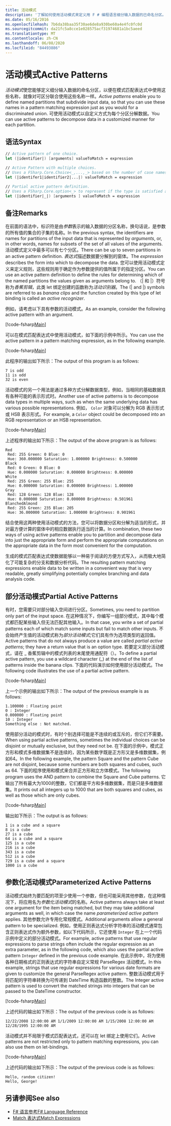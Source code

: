 ```yaml
---
title: 活动模式
description: '了解如何使用活动模式来定义用 F # 编程语言细分输入数据的已命名分区。'
ms.date: 05/16/2016
ms.openlocfilehash: 7b6da38baa35f30ae6de8a930be60a4e4fc0fc0d
ms.sourcegitcommit: da21fc5a8cce1e028575acf31974681a1bc5aeed
ms.translationtype: MT
ms.contentlocale: zh-CN
ms.lasthandoff: 06/08/2020
ms.locfileid: "84493886"
---
```

# <a name="active-patterns"></a><span data-ttu-id="32817-103">活动模式</span><span class="sxs-lookup"><span data-stu-id="32817-103">Active Patterns</span></span>

<span data-ttu-id="32817-104">*活动模式*使您能够定义细分输入数据的命名分区，以便在模式匹配表达式中使用这些名称，就像对可区分联合使用这些名称一样。</span><span class="sxs-lookup"><span data-stu-id="32817-104">*Active patterns* enable you to define named partitions that subdivide input data, so that you can use these names in a pattern matching expression just as you would for a discriminated union.</span></span> <span data-ttu-id="32817-105">可使用活动模式以自定义方式为每个分区分解数据。</span><span class="sxs-lookup"><span data-stu-id="32817-105">You can use active patterns to decompose data in a customized manner for each partition.</span></span>

## <a name="syntax"></a><span data-ttu-id="32817-106">语法</span><span class="sxs-lookup"><span data-stu-id="32817-106">Syntax</span></span>

```fsharp
// Active pattern of one choice.
let (|identifier|) [arguments] valueToMatch = expression

// Active Pattern with multiple choices.
// Uses a FSharp.Core.Choice<_,...,_> based on the number of case names. In F#, the limitation n <= 7 applies.
let (|identifer1|identifier2|...|) valueToMatch = expression

// Partial active pattern definition.
// Uses a FSharp.Core.option<_> to represent if the type is satisfied at the call site.
let (|identifier|_|) [arguments ] valueToMatch = expression
```

## <a name="remarks"></a><span data-ttu-id="32817-107">备注</span><span class="sxs-lookup"><span data-stu-id="32817-107">Remarks</span></span>

<span data-ttu-id="32817-108">在前面的语法中，标识符是由*参数*表示的输入数据的分区名称，换句话说，是参数的所有值的集合的子集的名称。</span><span class="sxs-lookup"><span data-stu-id="32817-108">In the previous syntax, the identifiers are names for partitions of the input data that is represented by *arguments*, or, in other words, names for subsets of the set of all values of the arguments.</span></span> <span data-ttu-id="32817-109">活动模式定义中最多可以有七个分区。</span><span class="sxs-lookup"><span data-stu-id="32817-109">There can be up to seven partitions in an active pattern definition.</span></span> <span data-ttu-id="32817-110">*表达式*描述数据要分解到的窗体。</span><span class="sxs-lookup"><span data-stu-id="32817-110">The *expression* describes the form into which to decompose the data.</span></span> <span data-ttu-id="32817-111">您可以使用活动模式定义来定义规则，这些规则用于确定作为参数提供的值所属于的指定分区。</span><span class="sxs-lookup"><span data-stu-id="32817-111">You can use an active pattern definition to define the rules for determining which of the named partitions the values given as arguments belong to.</span></span> <span data-ttu-id="32817-112">（| 和 |）符号称为*香蕉剪辑*，此类 let 绑定创建的函数称为*活动识别器*。</span><span class="sxs-lookup"><span data-stu-id="32817-112">The (| and |) symbols are referred to as *banana clips* and the function created by this type of let binding is called an *active recognizer*.</span></span>

<span data-ttu-id="32817-113">例如，请考虑以下具有参数的活动模式。</span><span class="sxs-lookup"><span data-stu-id="32817-113">As an example, consider the following active pattern with an argument.</span></span>

[!code-fsharp[Main](~/samples/snippets/fsharp/lang-ref-2/snippet5001.fs)]

<span data-ttu-id="32817-114">可以在模式匹配表达式中使用活动模式，如下面的示例中所示。</span><span class="sxs-lookup"><span data-stu-id="32817-114">You can use the active pattern in a pattern matching expression, as in the following example.</span></span>

[!code-fsharp[Main](~/samples/snippets/fsharp/lang-ref-2/snippet5002.fs)]

<span data-ttu-id="32817-115">此程序的输出如下所示：</span><span class="sxs-lookup"><span data-stu-id="32817-115">The output of this program is as follows:</span></span>

```console
7 is odd
11 is odd
32 is even
```

<span data-ttu-id="32817-116">活动模式的另一个用法是通过多种方式分解数据类型，例如，当相同的基础数据具有各种可能的表示形式时。</span><span class="sxs-lookup"><span data-stu-id="32817-116">Another use of active patterns is to decompose data types in multiple ways, such as when the same underlying data has various possible representations.</span></span> <span data-ttu-id="32817-117">例如， `Color` 对象可以分解为 RGB 表示形式或 HSB 表示形式。</span><span class="sxs-lookup"><span data-stu-id="32817-117">For example, a `Color` object could be decomposed into an RGB representation or an HSB representation.</span></span>

[!code-fsharp[Main](~/samples/snippets/fsharp/lang-ref-2/snippet5003.fs)]

<span data-ttu-id="32817-118">上述程序的输出如下所示：</span><span class="sxs-lookup"><span data-stu-id="32817-118">The output of the above program is as follows:</span></span>

```console
Red
 Red: 255 Green: 0 Blue: 0
 Hue: 360.000000 Saturation: 1.000000 Brightness: 0.500000
Black
 Red: 0 Green: 0 Blue: 0
 Hue: 0.000000 Saturation: 0.000000 Brightness: 0.000000
White
 Red: 255 Green: 255 Blue: 255
 Hue: 0.000000 Saturation: 0.000000 Brightness: 1.000000
Gray
 Red: 128 Green: 128 Blue: 128
 Hue: 0.000000 Saturation: 0.000000 Brightness: 0.501961
BlanchedAlmond
 Red: 255 Green: 235 Blue: 205
 Hue: 36.000000 Saturation: 1.000000 Brightness: 0.901961
```

<span data-ttu-id="32817-119">结合使用这两种使用活动模式的方法，您可以将数据分区和分解为适当的形式，并对最方便计算的窗体中的相应数据执行适当的计算。</span><span class="sxs-lookup"><span data-stu-id="32817-119">In combination, these two ways of using active patterns enable you to partition and decompose data into just the appropriate form and perform the appropriate computations on the appropriate data in the form most convenient for the computation.</span></span>

<span data-ttu-id="32817-120">生成的模式匹配表达式使数据能够以一种易于阅读的方便方式写入，从而极大地简化了可能复杂的分支和数据分析代码。</span><span class="sxs-lookup"><span data-stu-id="32817-120">The resulting pattern matching expressions enable data to be written in a convenient way that is very readable, greatly simplifying potentially complex branching and data analysis code.</span></span>

## <a name="partial-active-patterns"></a><span data-ttu-id="32817-121">部分活动模式</span><span class="sxs-lookup"><span data-stu-id="32817-121">Partial Active Patterns</span></span>

<span data-ttu-id="32817-122">有时，您需要只对部分输入空间进行分区。</span><span class="sxs-lookup"><span data-stu-id="32817-122">Sometimes, you need to partition only part of the input space.</span></span> <span data-ttu-id="32817-123">在这种情况下，你编写一组部分模式，其中每个模式都匹配某些输入但无法匹配其他输入。</span><span class="sxs-lookup"><span data-stu-id="32817-123">In that case, you write a set of partial patterns each of which match some inputs but fail to match other inputs.</span></span> <span data-ttu-id="32817-124">不会始终产生值的活动模式称为*部分活动模式*;它们具有作为选项类型的返回值。</span><span class="sxs-lookup"><span data-stu-id="32817-124">Active patterns that do not always produce a value are called *partial active patterns*; they have a return value that is an option type.</span></span> <span data-ttu-id="32817-125">若要定义部分活动模式，请在 \_ 香蕉剪辑中的模式列表的末尾使用通配符（）。</span><span class="sxs-lookup"><span data-stu-id="32817-125">To define a partial active pattern, you use a wildcard character (\_) at the end of the list of patterns inside the banana clips.</span></span> <span data-ttu-id="32817-126">下面的代码演示如何使用部分活动模式。</span><span class="sxs-lookup"><span data-stu-id="32817-126">The following code illustrates the use of a partial active pattern.</span></span>

[!code-fsharp[Main](~/samples/snippets/fsharp/lang-ref-2/snippet5004.fs)]

<span data-ttu-id="32817-127">上一个示例的输出如下所示：</span><span class="sxs-lookup"><span data-stu-id="32817-127">The output of the previous example is as follows:</span></span>

```console
1.100000 : Floating point
0 : Integer
0.000000 : Floating point
10 : Integer
Something else : Not matched.
```

<span data-ttu-id="32817-128">使用部分活动的模式时，有时个别选择可能是不连续的或互斥的，但它们不需要。</span><span class="sxs-lookup"><span data-stu-id="32817-128">When using partial active patterns, sometimes the individual choices can be disjoint or mutually exclusive, but they need not be.</span></span> <span data-ttu-id="32817-129">在下面的示例中，模式正方形和模式多维数据集不是连续的，因为某些数字既是正方形又是多维数据集，例如64。</span><span class="sxs-lookup"><span data-stu-id="32817-129">In the following example, the pattern Square and the pattern Cube are not disjoint, because some numbers are both squares and cubes, such as 64.</span></span> <span data-ttu-id="32817-130">下面的程序使用和模式来合并正方形和立方体模式。</span><span class="sxs-lookup"><span data-stu-id="32817-130">The following program uses the AND pattern to combine the Square and Cube patterns.</span></span> <span data-ttu-id="32817-131">它输出了所有最大为1000的整数，它们都是平方和多维数据集，而是只是多维数据集。</span><span class="sxs-lookup"><span data-stu-id="32817-131">It prints out all integers up to 1000 that are both squares and cubes, as well as those which are only cubes.</span></span>

[!code-fsharp[Main](~/samples/snippets/fsharp/lang-ref-2/snippet5005.fs)]

<span data-ttu-id="32817-132">输出如下所示：</span><span class="sxs-lookup"><span data-stu-id="32817-132">The output is as follows:</span></span>

```console
1 is a cube and a square
8 is a cube
27 is a cube
64 is a cube and a square
125 is a cube
216 is a cube
343 is a cube
512 is a cube
729 is a cube and a square
1000 is a cube
```

## <a name="parameterized-active-patterns"></a><span data-ttu-id="32817-133">参数化活动模式</span><span class="sxs-lookup"><span data-stu-id="32817-133">Parameterized Active Patterns</span></span>

<span data-ttu-id="32817-134">活动模式始终为要匹配的项至少使用一个参数，但也可能采用其他参数，在这种情况下，将应用名为*参数化活动模式*的名称。</span><span class="sxs-lookup"><span data-stu-id="32817-134">Active patterns always take at least one argument for the item being matched, but they may take additional arguments as well, in which case the name *parameterized active pattern* applies.</span></span> <span data-ttu-id="32817-135">其他参数允许专用化常规模式。</span><span class="sxs-lookup"><span data-stu-id="32817-135">Additional arguments allow a general pattern to be specialized.</span></span> <span data-ttu-id="32817-136">例如，使用正则表达式分析字符串的活动模式通常包含正则表达式作为额外参数，如以下代码所示，它还使用 `Integer` 在上一个代码示例中定义的部分活动模式。</span><span class="sxs-lookup"><span data-stu-id="32817-136">For example, active patterns that use regular expressions to parse strings often include the regular expression as an extra parameter, as in the following code, which also uses the partial active pattern `Integer` defined in the previous code example.</span></span> <span data-ttu-id="32817-137">在此示例中，将为使用各种日期格式的正则表达式的字符串自定义常规 ParseRegex 活动模式。</span><span class="sxs-lookup"><span data-stu-id="32817-137">In this example, strings that use regular expressions for various date formats are given to customize the general ParseRegex active pattern.</span></span> <span data-ttu-id="32817-138">整数活动模式用于将匹配的字符串转换为可传递到 DateTime 构造函数的整数。</span><span class="sxs-lookup"><span data-stu-id="32817-138">The Integer active pattern is used to convert the matched strings into integers that can be passed to the DateTime constructor.</span></span>

[!code-fsharp[Main](~/samples/snippets/fsharp/lang-ref-2/snippet5006.fs)]

<span data-ttu-id="32817-139">上述代码的输出如下所示：</span><span class="sxs-lookup"><span data-stu-id="32817-139">The output of the previous code is as follows:</span></span>

```console
12/22/2008 12:00:00 AM 1/1/2009 12:00:00 AM 1/15/2008 12:00:00 AM 12/28/1995 12:00:00 AM
```

<span data-ttu-id="32817-140">活动模式并不局限于模式匹配表达式，还可以在 let 绑定上使用它们。</span><span class="sxs-lookup"><span data-stu-id="32817-140">Active patterns are not restricted only to pattern matching expressions, you can also use them on let-bindings.</span></span>

[!code-fsharp[Main](~/samples/snippets/fsharp/lang-ref-2/snippet5007.fs)]

<span data-ttu-id="32817-141">上述代码的输出如下所示：</span><span class="sxs-lookup"><span data-stu-id="32817-141">The output of the previous code is as follows:</span></span>

```console
Hello, random citizen!
Hello, George!
```

## <a name="see-also"></a><span data-ttu-id="32817-142">另请参阅</span><span class="sxs-lookup"><span data-stu-id="32817-142">See also</span></span>

- [<span data-ttu-id="32817-143">F# 语言参考</span><span class="sxs-lookup"><span data-stu-id="32817-143">F# Language Reference</span></span>](index.md)
- [<span data-ttu-id="32817-144">Match 表达式</span><span class="sxs-lookup"><span data-stu-id="32817-144">Match Expressions</span></span>](match-expressions.md)
